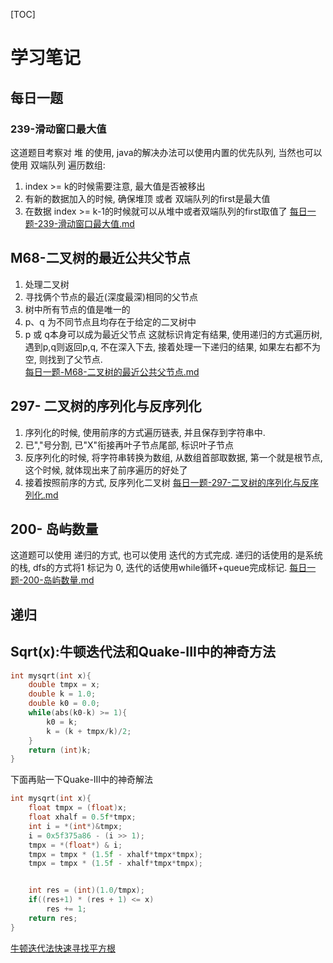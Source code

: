 [TOC]

# 学习笔记
## 每日一题
### 239-滑动窗口最大值
这道题目考察对 堆 的使用, java的解决办法可以使用内置的优先队列, 当然也可以使用 双端队列
遍历数组:   
1. index >= k的时候需要注意, 最大值是否被移出
2. 有新的数据加入的时候, 确保堆顶 或者 双端队列的first是最大值
3. 在数据 index >= k-1的时候就可以从堆中或者双端队列的first取值了
[每日一题-239-滑动窗口最大值.md](./每日一题-239-滑动窗口最大值.md)

## M68-二叉树的最近公共父节点
1. 处理二叉树
2. 寻找俩个节点的最近(深度最深)相同的父节点
3. 树中所有节点的值是唯一的
4. p、q 为不同节点且均存在于给定的二叉树中
5. p 或 q本身可以成为最近父节点
这就标识肯定有结果, 使用递归的方式遍历树, 遇到p,q则返回p,q, 不在深入下去, 接着处理一下递归的结果, 如果左右都不为空, 则找到了父节点.  
[每日一题-M68-二叉树的最近公共父节点.md](./每日一题-M68-二叉树的最近公共父节点.md)

## 297- 二叉树的序列化与反序列化
1. 序列化的时候, 使用前序的方式遍历链表, 并且保存到字符串中.  
2. 已","号分割, 已"X"衔接再叶子节点尾部, 标识叶子节点  
3. 反序列化的时候, 将字符串转换为数组, 从数组首部取数据, 第一个就是根节点, 这个时候, 就体现出来了前序遍历的好处了
4. 接着按照前序的方式, 反序列化二叉树
[每日一题-297-二叉树的序列化与反序列化.md](./每日一题-297-二叉树的序列化与反序列化.md)

## 200- 岛屿数量
这道题可以使用 递归的方式, 也可以使用 迭代的方式完成. 递归的话使用的是系统的栈, dfs的方式将1 标记为 0, 迭代的话使用while循环+queue完成标记.
[每日一题-200-岛屿数量.md](./每日一题-200-岛屿数量.md)

## 递归

## Sqrt(x):牛顿迭代法和Quake-III中的神奇方法
```C
int mysqrt(int x){
	double tmpx = x;
	double k = 1.0;
	double k0 = 0.0;
	while(abs(k0-k) >= 1){
		k0 = k;
		k = (k + tmpx/k)/2;
	}
	return (int)k;
}
```

下面再贴一下Quake-III中的神奇解法
```C
int mysqrt(int x){
	float tmpx = (float)x;
	float xhalf = 0.5f*tmpx;
	int i = *(int*)&tmpx;
	i = 0x5f375a86 - (i >> 1);
	tmpx = *(float*) & i;
	tmpx = tmpx * (1.5f - xhalf*tmpx*tmpx);
	tmpx = tmpx * (1.5f - xhalf*tmpx*tmpx);


	int res = (int)(1.0/tmpx);
	if((res+1) * (res + 1) <= x)
		res += 1;
	return res;
}
```

[牛顿迭代法快速寻找平方根](http://www.matrix67.com/blog/archives/361)